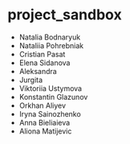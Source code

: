 # project_sandbox

- Natalia Bodnaryuk
- Nataliia Pohrebniak
- Cristian Pasat
- Elena Sidanova
- Aleksandra
- Jurgita
- Viktoriia Ustymova
- Konstantin Glazunov
- Orkhan Aliyev
- Iryna Sainozhenko
- Anna Bieliaieva
- Aliona Matijevic